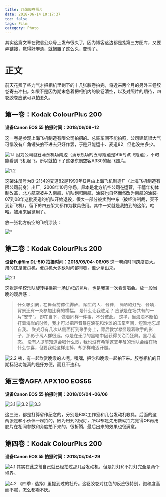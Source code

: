 ```yaml
---
title: 几张胶卷照片
date: 2018-06-14 10:17:37
toc: false
tags: Film
category: Photo
---
```

其实这篇文章在微信公众号上发布很久了，因为博客这边都是挂第三方图库，又要弄链接，觉得好麻烦，就搁置了这么久，变懒了。

<!--more-->

# 正文
前天花费了些力气才把相机里剩下的十几张胶卷拍完，将近来两个月的另外三卷胶卷寄去冲扫。如果不是因为期末急着把相机内的胶卷清空，以及对照片的期待，四卷胶卷应该可以拍更久。

## 第一卷：Kodak ColourPlus 200 
**设备Canon EOS 55  拍摄时间：2018/06/08~12**

这一卷是参观上海飞机制造有限公司拍摄的。总装车间不能拍照，公司建筑很大气可惜没有广角镜头拍不进去只好作罢，于是只能运十、麦道82，但也没拍多少。

![1.1](\images\post\36_MD82.jpg)
因为公司就在浦东机场南边（浦东机场的五号跑道是919的试飞跑道），不时能看到飞机起飞。所以就拍下了这张东航空客A330的起飞照片。

![1.2](\images\post\36_A330.jpg)

这架注册号为B-2134的麦道82是1990年12月由上海飞机制造厂（上海飞机制造有限公司前身）出厂，2008年10月停场，原本是北方航空公司在运营，千禧年初体制改革，北方航空被并入南航，机队划归南航，涂装也自然而然改为南航的涂装。07到08年这批麦道的机队开始退役，很大一部分被卖到中东（被经济制裁，买不到新飞机），留下的四五架大都作为教具使用。其中一架就是我拍到的这架，哈哈。被用来展览用了。

放一张北方航空的飞机涂装：

![*](\images\post\36_MD82_2.jpg)

## 第二卷：Kodak ColourPlus 200 
**设备Fujifilm DL-510   拍摄时间：2018/05/04~06/05**
这一卷的时间跨度蛮大。用的还是傻瓜机。傻瓜机大多数时间都带着，但少拿出来。

![2.1](\images\post\36_LIVE.jpg)

这张是学校乐队旋转楼梯第一场LIVE的照片，也是我第一次看演唱会。放一段当晚的观后感：

>什么吸引我，在舞台前停住脚步。
陌生的人、音律，
简陋的灯光、音响，
背景还有一条参加比赛的横幅。
是什么让我驻足？
应该是在场共有的一片“安宁”。
即在当下，做着同样一件事，不分彼此。
这样，当海浪不断拍打着海岸的时候，我才可以把声音藏在浪花和沙滩的击掌声间，短暂地忘却自我。
聚光灯有几次从侧面打到歌手身上，背后教学楼显现着歌手的影子，那影子离人群很远，似是在无尽的黑暗中因获得关注而狂舞。显尽沧态。
没有人提前知道会唱什么歌，我也没有希望这支年轻的乐队会给在场什么惊喜，但要我就这样走掉，却那样难迈开腿。

![2.2](\images\post\36_SUNSET.jpg)
咦，有一起欣赏晚霞的人呢。嘿嘿，把你和晚霞一起拍下来。胶卷相机的日期标记功能真的是好方便，而且不违和。

## 第三卷AGFA APX100 EOS55
**设备Canon EOS 55  拍摄时间：2018/05/04~06/06**

![3.1](\images\post\36_WP6.jpg)
![3.2](\images\post\36_HS5.jpg)
![3.3](\images\post\36_BSCstudio.jpg)

这三张，都是打算留作纪念的，分别是BSC工作室和几台发动机教具。后面的这两张是和小伙伴一起拍的，因为用到闪光灯，所以都是先用数码拍完觉得OK再用胶片在相同参数和角度拍下来的，很折腾，最后出来的效果也很满意。

## 第四卷：Kodak ColourPlus 200 
**设备Canon EOS 55  拍摄时间：2018/04/04~29**


![4.1](\images\post\36_HS5-2.jpg)
其实在此之前自己就已经拍过那几台发动机，但是打灯和不打灯完全是两个境界。

![4.2](\images\post\36_FLOWER.jpg)
《四季 : 选择》里提到过的牡丹。这卷胶卷对红色的反应很特别，饱和度高而不腻，怎么都看不厌。

